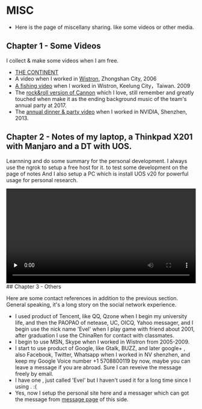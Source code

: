 MISC
================================
* Here is the page of miscellany sharing. like some videos or other media.

## Chapter 1 - Some Videos

I collect & make some videos when I am free.

* <a href="https://v.youku.com/v_show/id_XNzQxMjU2ODI0.html" target="_blank">THE CONTINENT</a>
* A video when I worked in <a href="https://v.youku.com/v_show/id_XMjQzODkyOA==.html" target="_blank">Wistron</a>, Zhongshan City, 2006
* <a href="https://v.youku.com/v_show/id_XMjM0Mzg0ODUy.html" target="_blank">A fishing video</a> when I worked in Wistron, Keelung City，Taiwan. 2009
* The <a href="https://v.youku.com/v_show/id_XMjMxNzU0MTk2.html" target="_blank">rock&roll version of Cannon</a> which I love, still remember and greatly touched when make it as the ending background music  of the team's annual party at 2017.
* The <a href="https://v.youku.com/v_show/id_XNTA1MjU2MTk2.html" target="_blank">annual dinner & party video</a> when I worked in NVIDIA, Shenzhen, 2013.

## Chapter 2 - Notes of my laptop, a Thinkpad X201 with Manjaro and a DT with UOS.

Learnning and do some summary for the personal development. I always use the ngrok to setup a free host for it. to test some development on the page of notes
And I also setup a PC which is install UOS v20 for powerful usage for personal research.

<video id="video" width="100%" controls="" preload="none">
<source id="mp4" src="http://www.evel.cn/post/upload/short.mp4" type="video/mp4">
</video>

<br>
## Chapter 3 - Others

Here are some contact references in addition to the previous section. General speaking, it's a long story on the social network experience.

* I used product of Tencent, like QQ, Qzone when I begin my university life, and then the PAOPAO of netease, UC, OICQ, Yahoo messager, and I begin use the nick name 'Evel' when I play game with friend about 2001, after graduation I use the ChinaRen for contact with classmates.
* I begin to use MSN, Skype when I worked in Wistron from 2005-2009.
* I start to use product of Google, like Gtalk, BUZZ, and later google+ <i class="fa fa-google-plus"></i>, also Facebook, Twitter, Whatsapp when I worked in NV shenzhen, and keep my Google Voice number +1 5708800119 by now, maybe you can leave a message if you are abroad. Sure I can reveive the message freely by email.
* I have one <i class="fa fa-weibo" style="color:red"></i>, just called 'Evel' but I haven't used it for a long time since I using <i class="fa fa-weixin" style="color:green"></i>. :(
* Yes, now I setup the personal site here and a messager which can got the message from <a href="https://www.evel.cn/msg.html" target="_blank">message page</a> of this side.